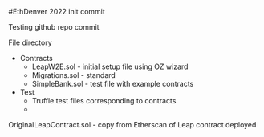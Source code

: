 #EthDenver 2022 init commit

Testing github repo commit

File directory
+ Contracts
    - LeapW2E.sol - initial setup file using OZ wizard
    - Migrations.sol - standard
    - SimpleBank.sol - test file with example contracts
+ Test
   - Truffle test files corresponding to contracts
   - 

OriginalLeapContract.sol - copy from Etherscan of Leap contract deployed
